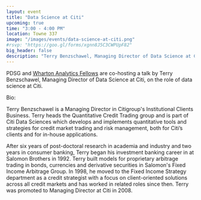 ```yaml
---
layout: event
title: "Data Science at Citi"
upcoming: true
time: "3:00 - 4:00 PM"
location: Towne 337
image: "/images/events/data-science-at-citi.png"
#rsvp: "https://goo.gl/forms/xgnn8J5C3CWPUpF82"
big_header: false
description: "Terry Benzschawel, Managing Director of Data Science at Citi, will discuss the role of data science at Citi. Co-hosted with <a href='http://wcai.wharton.upenn.edu/wharton-analytics-fellows-home/'>Wharton Analytics Fellows</a>"
---
```


PDSG and [Wharton Analytics Fellows](http://wcai.wharton.upenn.edu/wharton-analytics-fellows-home/) are co-hosting a talk by Terry Benzschawel, Managing Director of Data Science at Citi, on the role of data science at Citi.

Bio:

Terry Benzschawel is a Managing Director in Citigroup's Institutional Clients Business. Terry heads the Quantitative Credit Trading group and is part of Citi Data Sciences which develops and implements quantitative tools and strategies for credit market trading and risk management, both for Citi’s clients and for in-house applications.

After six years of post-doctoral research in academia and industry and two years in consumer banking, Terry began his investment banking career in at Salomon Brothers in 1992. Terry built models for proprietary arbitrage trading in bonds, currencies and derivative securities in Salomon's Fixed Income Arbitrage Group. In 1998, he moved to the Fixed Income Strategy department as a credit strategist with a focus on client-oriented solutions across all credit markets and has worked in related roles since then. Terry was promoted to Managing Director at Citi in 2008.
